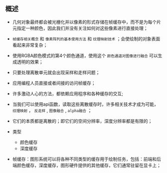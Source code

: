 ## 概述

* 几何对象最终都会被光栅化并以像素的形式存储在帧缓存中，而不是为每个片元指定一种颜色，因此我们并没有关注如何对这些像素进行直接处理；

* `帧缓存相关概念` 和 `像素阵列的基本使用方法` 和 `纹理映射技术` ；会使绘制的对象表面看起来非常复杂；

* 使用RGBA颜色模式的第4个颜色通道，使用这个 `颜色通道对图像进行融合` 可以生成透明的效果；

* 只要处理离散单元就会出现采样和走样问题；

* 应用编程人员直接或者间接的访问帧缓存；
* 许多激动人心的方法，都依赖应用程序和各种缓存的交互; 
* 当我们可以使用api函数，读取这些离散缓存时，许多相关技术才成为可能， `纹理映射` ， `反走样` , `图像融合` , `alpha融合` ；
* 它们的本质都是离散的；即它们的空间分辨率，深度分辨率都是有限的；

* 类型
  + 颜色缓存
  + 深度缓存

* 帧缓存：图形系统可以将各种不同类型的缓存用于绘制任务，包括：前端和后端颜色缓存，深度缓存，图形硬件提供的其他缓存，它们通常驻留在显卡上；
